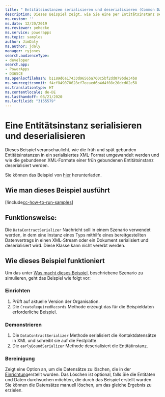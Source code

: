 ```yaml
---
title: " Entitätsinstanzen serialisieren und deserialisieren (Common Data Service) | Microsoft Docs"
description: Dieses Beispiel zeigt, wie Sie eine per Entitätsinstanz serialisieren und deserialisieren.
ms.custom: ''
ms.date: 12/20/2019
ms.reviewer: pehecke
ms.service: powerapps
ms.topic: samples
author: JimDaly
ms.author: jdaly
manager: ryjones
search.audienceType:
- developer
search.app:
- PowerApps
- D365CE
ms.openlocfilehash: b1189d6a17433d9656ba760c5bf2dd079bde34b8
ms.sourcegitcommit: f4cf849070628cf7eeaed6b4d4f08c20dcd02e58
ms.translationtype: HT
ms.contentlocale: de-DE
ms.lasthandoff: 03/21/2020
ms.locfileid: "3155579"
---
```

# <a name="serialize-and-deserialize-an-entity-instance"></a>Eine Entitätsinstanz serialisieren und deserialisieren 

Dieses Beispiel veranschaulicht, wie die früh und spät gebunden Entitätsinstanzen in ein serialisiertes XML-Format umgewandelt werden und wie die gebundenen XML-Formate einer früh gebundenen Entitätsinstanz deserialisiert werden.

Sie können das Beispiel von [hier](https://github.com/microsoft/PowerApps-Samples/tree/master/cds/orgsvc/C%23/SerializeDeserializeEntity) herunterladen.

## <a name="how-to-run-this-sample"></a>Wie man dieses Beispiel ausführt

[!include[cc-how-to-run-samples](../../includes/cc-how-to-run-samples.md)]

## <a name="what-this-sample-does"></a>Funktionsweise:

Die `DataContractSerializer` Nachricht soll in einem Szenario verwendet werden, in dem eine Instanz eines Typs mithilfe eines bereitgestellten Datenvertrags in einen XML-Stream oder ein Dokument serialisiert und deserialisiert wird. Diese Klasse kann nicht vererbt werden.

## <a name="how-this-sample-works"></a>Wie dieses Beispiel funktioniert

Um das unter [Was macht dieses Beispiel](#what-this-sample-does), beschriebene Szenario zu simulieren, geht das Beispiel wie folgt vor:

### <a name="setup"></a>Einrichten

1. Prüft auf aktuelle Version der Organisation.
1. Die `CreateRequiredRecords` Methode erzeugt das für die Beispieldaten erforderliche Beispiel.

### <a name="demonstrate"></a>Demonstrieren

1. Die `DataContractSerializer` Methode serialisiert die Kontaktdatensätze in XML und schreibt sie auf die Festplatte. 
1. Die `earlyBoundSerializer` Methode deserialisiert die Entitätinstanz.

### <a name="clean-up"></a>Bereinigung

Zeigt eine Option an, um die Datensätze zu löschen, die in der [Einrichtung](#setup)erstellt wurden. Das Löschen ist optional, falls Sie die Entitäten und Daten durchsuchen möchten, die durch das Beispiel erstellt wurden. Sie können die Datensätze manuell löschen, um das gleiche Ergebnis zu erzielen.
